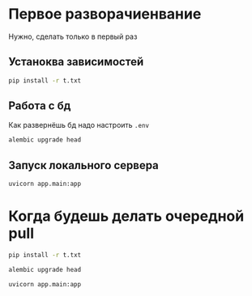 # Первое разворачиенвание
Нужно, сделать только в первый раз
## Устаноква зависимостей
```bash
pip install -r t.txt
```

## Работа с бд
Как развернёшь бд надо настроить `.env`
```bash
alembic upgrade head
```


## Запуск локального сервера
```bash
uvicorn app.main:app
```


# Когда будешь делать очередной pull
```bash
pip install -r t.txt
```
```bash
alembic upgrade head
```
```bash
uvicorn app.main:app
```
